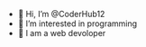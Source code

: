 - 👋 Hi, I’m @CoderHub12
- 👀 I’m interested in programming
- 🌱 I am a web devoloper
<!---
CoderHub12/CoderHub12 is a ✨ special ✨ repository because its `README.md` (this file) appears on your GitHub profile.
You can click the Preview link to take a look at your changes.
--->
